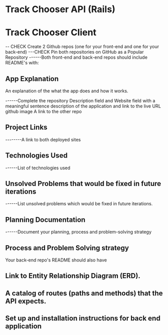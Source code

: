 
# Track Chooser API (Rails)

# Track Chooser Client

-- CHECK Create 2 Github repos (one for your front-end and one for your back-end)
 ---CHECK Pin both repositories on GitHub as a Popular Repository
------Both front-end and back-end repos should include README's with:

## App Explanation
An explanation of the what the app does and how it works.


 ------Complete the repository Description field and Website field with a meaningful sentence description of the application and link to the live URL github image
 A link to the other repo
 ## Project Links
 --------A link to both deployed sites
 ## Technologies Used
 ------List of technologies used
 ## Unsolved Problems that would be fixed in future iterations
 ------List unsolved problems which would be fixed in future iterations.
 ## Planning Documentation
 ------Document your planning, process and problem-solving strategy
 ## Process and Problem Solving strategy

Your back-end repo's README should also have

 ## Link to Entity Relationship Diagram (ERD).
 ## A catalog of routes (paths and methods) that the API expects.
 ## Set up and installation instructions for back end application
